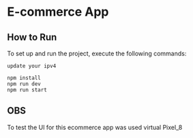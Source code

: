 # E-commerce App

## How to Run

To set up and run the project, execute the following commands:

```
update your ipv4

npm install
npm run dev
npm run start
```

## OBS

To test the UI for this ecommerce app was used virtual Pixel_8

